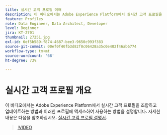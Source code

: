 ```yaml
---
title: 실시간 고객 프로필 이해
description: 이 비디오에서는 Adobe Experience Platform에서 실시간 고객 프로필을 조합하고 업데이트하는 방법과 이러한 프로필에 액세스하여 사용하는 방법을 설명합니다.
feature: Profiles
role: Data Engineer, Data Architect, Developer
level: Beginner
jira: KT-2701
thumbnail: 27251.jpg
exl-id: 6ef5b589-f874-4687-bee3-9650c993f383
source-git-commit: 00ef0f40fb3d82f0c06428a35c0e402f46ab6774
workflow-type: tm+mt
source-wordcount: '68'
ht-degree: 73%

---
```


# 실시간 고객 프로필 개요

이 비디오에서는 Adobe Experience Platform에서 실시간 고객 프로필을 조합하고 업데이트하는 방법과 이러한 프로필에 액세스하여 사용하는 방법을 설명합니다. 자세한 내용은 다음을 참조하십시오. [실시간 고객 프로필 설명서](https://experienceleague.adobe.com/docs/experience-platform/profile/home.html?lang=ko).

>[!VIDEO](https://video.tv.adobe.com/v/27251?learn=on)
